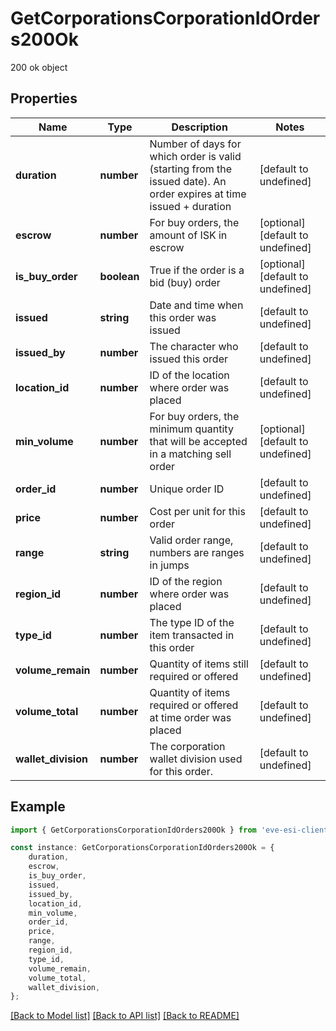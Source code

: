 # GetCorporationsCorporationIdOrders200Ok

200 ok object

## Properties

Name | Type | Description | Notes
------------ | ------------- | ------------- | -------------
**duration** | **number** | Number of days for which order is valid (starting from the issued date). An order expires at time issued + duration | [default to undefined]
**escrow** | **number** | For buy orders, the amount of ISK in escrow | [optional] [default to undefined]
**is_buy_order** | **boolean** | True if the order is a bid (buy) order | [optional] [default to undefined]
**issued** | **string** | Date and time when this order was issued | [default to undefined]
**issued_by** | **number** | The character who issued this order | [default to undefined]
**location_id** | **number** | ID of the location where order was placed | [default to undefined]
**min_volume** | **number** | For buy orders, the minimum quantity that will be accepted in a matching sell order | [optional] [default to undefined]
**order_id** | **number** | Unique order ID | [default to undefined]
**price** | **number** | Cost per unit for this order | [default to undefined]
**range** | **string** | Valid order range, numbers are ranges in jumps | [default to undefined]
**region_id** | **number** | ID of the region where order was placed | [default to undefined]
**type_id** | **number** | The type ID of the item transacted in this order | [default to undefined]
**volume_remain** | **number** | Quantity of items still required or offered | [default to undefined]
**volume_total** | **number** | Quantity of items required or offered at time order was placed | [default to undefined]
**wallet_division** | **number** | The corporation wallet division used for this order. | [default to undefined]

## Example

```typescript
import { GetCorporationsCorporationIdOrders200Ok } from 'eve-esi-client-ts';

const instance: GetCorporationsCorporationIdOrders200Ok = {
    duration,
    escrow,
    is_buy_order,
    issued,
    issued_by,
    location_id,
    min_volume,
    order_id,
    price,
    range,
    region_id,
    type_id,
    volume_remain,
    volume_total,
    wallet_division,
};
```

[[Back to Model list]](../README.md#documentation-for-models) [[Back to API list]](../README.md#documentation-for-api-endpoints) [[Back to README]](../README.md)
